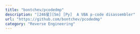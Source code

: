 ```yaml
---
title: "bontchev/pcodedmp"
description: "[246星][5m] [Py]  A VBA p-code disassembler"
url: "https://github.com/bontchev/pcodedmp"
category: "Reverse Engineering"
---
```

